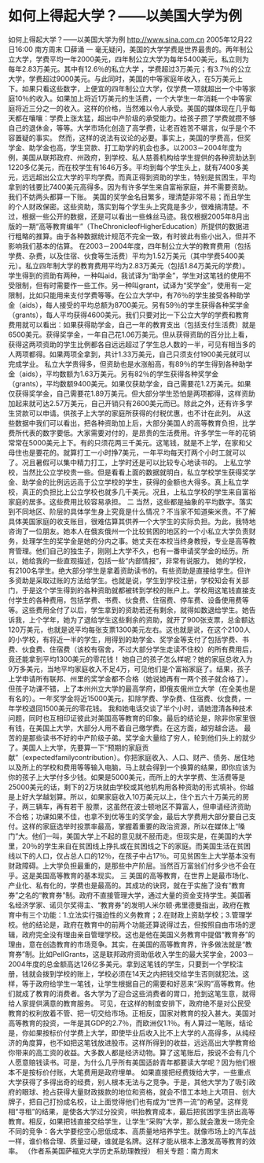 # 如何上得起大学？——以美国大学为例

如何上得起大学？——以美国大学为例
http://www.sina.com.cn 2005年12月22日16:00 南方周末
□薛涌
一
毫无疑问，美国的大学学费是世界最贵的。两年制公立大学，学费平均一年2000美元，四年制公立大学为每年5400美元，私立则为每年2.83万美元。其中有12.6％的私立大学
，学费超过3万美元；有3.7％的公立大学，学费超过9000美元。与此同时，美国的中等家庭年收入，在5万美元上下。如果只看这些数字，上便宜的四年制公立大学，仅学费一项就超出一个中等家庭10％的收入。如果加上将近1万美元的生活费，一个大学生一年消耗一个中等家庭将近三分之一的收入。这样的价格，当然难以令人承受。美国的媒体现在几乎每天都在嚷嚷：学费上涨太猛，超出中产阶级的承受能力。给孩子攒了学费就攒不够自己的退休金，等等。大学市场化创造了高学费，让老百姓苦不堪言，似乎是个不容置疑的事实。
然而，这样的说法有议论的必要。事实上，美国的学费高，但奖学金、助学金也高，学生贷款、打工助学的机会也多。以2003－2004年度为例，美国从联邦政府、州政府，到学校、私人慈善机构给学生提供的各种资助达到1220多亿美元，而在校学生有1646万多。平均到每个学生头上，就有7400多美元，远远超出公立大学的平均学费。而真正得到资助的学生，特别是贫困生，平均拿到的钱要比7400美元高得多。因为有许多学生来自富裕家庭，并不需要资助。
我们不妨两头都算一下账。
美国的奖学金名目繁多，理清楚非常不易；而且学生的个人财政保密。这些资助，落实到每个学生头上究竟是多少，很难搞清楚。不过，根据一些公开的数据，还是可以看出一些蛛丝马迹。我仅根据2005年8月出版的一期“高等教育编年”（TheChronicleofHigherEducation）所提供的数据进行粗略的推算。由于各种数据统计规范不完全一致，有时彼此有些小出入，但并不影响我们基本的估算。
在2003－2004年度，四年制公立大学的教育费用（包括学费、杂费，以及住宿、伙食等生活费）平均为1.52万美元（其中学费5400美元）。私立四年制大学的教育费用平均为2.83万美元（包括1.84万美元的学费）。学生得到的资助有两种，一种叫aid，我试译为“助学金”，学生对这笔钱的使用不受限制，但有时需要作一些工作。另一种叫grant，试译为“奖学金”，使用有一定限制，比如只能用来支付学费等等。在公立大学中，有76％的学生接受各种助学金（aids），每人接受的平均总额为8700美元。另有59％的学生获得各种奖学金（grants），每人平均获得4600美元。我们只要对比一下公立大学的学费和教育费用就可以看出：如果获得助学金，自己一年的教育支出（包括支付生活费）就是6500美元。获得奖学金，一年自己花1.06万美元。但从获得资助的百分比上看，获得这两项资助的学生比例都各自远远超过了学生总人数的一半，可见有相当多的人两项都得。如果两项全拿到，共计1.33万美元，自己只须支付1900美元就可以完成学业。
私立大学贵得多，但资助也是水涨船高，有89％的学生得到各种助学金（aids），平均数额为1.63万美元。另有82％的学生获得各种奖学金（grants），平均数额9400美元。如果仅获助学金，自己需要花1.2万美元。如果仅获得奖学金，自己需要花1.89万美元。但大部分学生恐怕是两项都得，这样资助加起来就可达2.57万美元，自己开销只有2600美元而已。除此之外，还有许多学生贷款可以申请。供孩子上大学的家庭所获得的付税优惠，也不计在此列。
从这些数据中我们可以看出，把各种资助加上后，大部分美国人的高等教育负担，比学费所代表的数字要低。大家需要对付的，是昂贵的生活费用。许多学生一年的花销常常在5000美元上下。有的只须花两三千美元。这笔钱，就是不上学，在家和父母住也是要花的。就算打工一小时挣7美元，一年平均每天打两个小时工就可以了。况且暑假可以集中精力打工，上学时还是可以比较专心地读书的。
上私立学校，当然比公立学校贵一些。但是看看上面的数据就明白，私立学校学生获得奖学金、助学金的比例远远高于公立学校的学生，获得的金额也大得多。真上私立学校，真正的负担比上公立学校也就多几千美元。况且，上私立学校的学生来自富裕家庭的居多。这些费用比较容易承担。
二
当然，这些都是抽象的平均数字。落实到不同地区、阶层的具体学生身上究竟是什么情况？不当家不知道柴米贵。不了解具体美国家庭的收支账目，很难估算其供养一个大学生的实际负担。为此，我特地咨询了一位朋友。她本人在俄亥俄州一个比较贫困的地区的一个小私立大学负责财务，处理学生的奖学金是她的分内之事。她丈夫在本校当终身教授，专业是高等教育管理。他们自己的独生子，刚刚上大学不久，也有一番申请奖学金的经历。所以，她给我的一些直观描述，包括一些“内部情报”，非常有说服力。
她的学校，有2100名学生。绝大部分学生是拿着资助读书的。有些资助是直接给学生。但许多资助是采取过账的方法给学生。也就是说，学生到学校注册，学校知会有关部门，于是这个学生得到的各种资助就都被转到学校的账户上。学校用这笔钱直接支付学生的各种费用，包括学费、书费、伙食费、住宿费、停车费、设备使用费等等。这些费用全付了以后，学生拿到的资助若还有剩余，就得如数退给学生。她告诉我，上个学年，她为了退给学生这些剩余的资助，就开了900张支票，总金额达120万美元，也就是说平均每张支票1300美元左右。这也就是说，在这个2100人的小学校，有将近一半的学生，用得到的助学金、奖学金等支付了包括学费、书费、伙食费、住宿费（该校有宿舍，不过大部分学生走读不住校）的所有费用后，竟还能拿到平均1300美元的零花钱！
她自己的孩子怎么样呢？她的家庭总收入为9万多美元，当地平均家庭收入不足4万，可见他们是个富裕家庭了。结果，孩子上学申请所有联邦、州里的奖学金都不合格（她说她再有一两个孩子就合格了）。但孩子功课不错，上了本州州立大学的最高学府，即俄亥俄州立大学（在全美也是有名的）。一年奖学金将近15000美元，扣除学费、学杂费、住宿费、伙食费，一年学校退回1500美元的零花钱。
我和她电话交谈了半个小时，请她澄清各种技术问题，同时也互相印证彼此对美国高等教育的印象。最后的结论是，除非你家里很有钱，在美国上大学，大部分人用不着自己缴学费。在这方面，越穷越合适。
最苦的是那些读书不好的中产阶级子弟。奖学金大量给了穷人，轮到他们头上的就少了。美国人上大学，先要算一下“预期的家庭贡献”（expectedfamilycontribution）。你把家庭收入、人口、财产、债务、居住地以及所上的学校和费用等等输入电脑，马上就会得到一个换算的结果，即你应该为你的孩子上大学付多少钱。如果是5000美元，而所上的大学学费、生活费等是25000美元的话，剩下的2万块就由学校或其他机构用各种资助的形式填补。你越是上好大学越划算。所以，如果家庭收入10万美元以上，住个五六十万美元的房子，两三辆车，再有若干
股票，这虽然在波士顿地区不算富人，但申请经济资助不合格；功课如果不佳，也拿不到优等生的奖学金，最后大学费用大部分要自己支付。这样的家庭选举时投票率最高，掌握着重要的政治资源，所以在媒体上“嗓门”大。他们一叫，美国大学上不起的意见就不胫而走。但现实是，在美国的大学里，20％的学生来自在贫困线上挣扎或在贫困线之下的家庭。而美国生活在贫困线以下的人口，仅占总人口的12％，在孩子中占17％。可见贫困生上大学基本没有财政障碍。上大学负担最重的，是那些中产阶层。当然百万富翁们付多少也不会在乎。这是美国高等教育的基本现实。
三
美国的高等教育，在世界上是最市场化、产业化、私有化的，学费也是最高的。其成功的诀窍，就在于实施了没有“教育券”之名的“教育券”制。政府不直接管理大学，通过大量的资金支持学生。美国著名经济学家、诺贝尔奖得主、“教育券”的发明人米尔顿·弗里德曼指出，政府在教育中有三个功能：1.立法实行强迫性的义务教育；2.在财政上资助学校；3.管理学校。他的结论是，政府在教育中的前两个功能还算说得过去，但按照自由市场的逻辑，政府完全没有理由亲自管理学校。这也是他在美国义务教育中提倡“教育券”的理由，意在创造教育的市场竞争。其实，在美国的高等教育界，许多做法就是“教育券”制。比如PellGrants，这是联邦政府资助低收入学生的最大奖学金，2003－2004年度的总金额高达126亿多美元。拿到这笔钱的学生，只要到一个学校注册，钱就会拨到学校的账上，学校必须在14天之内把钱交给学生否则就犯法。这样，等于政府给学生一笔钱，让学生根据自己的需要和好恶来“采购”高等教育。他们就成了教育的消费者。各大学为了迎合这些消费者的胃口，抢到这笔生意，就得给人家提供满意的教育服务。
可见，在这样的制度安排下，政府绝不是对公民受教育的权利放着不管、把一切交给市场。正相反，国家对教育的投入甚大。美国对高等教育的投资，一年是其GDP的2.7％，而欧洲仅1.1％。有人算过一笔账，结论是，你如果按标价付学费上大学，即使毕业后收入比不上大学的人高得多，从纯经济的角度算，也不如把这笔钱放进股市。这样所得到的收益，远远高出大学教育给你带来的高工资的收益。大多数人都是经济动物。算了这笔账后，按说不会有几个人愿意赔钱读书。可是，为什么几乎所有美国适龄青年都要读大学呢？因为他们根本不是按标价付账，大笔费用是政府埋单。
如果直接把经费拨给大学，一些重点大学获得了多得出奇的经费，别人根本无法与之竞争。于是，其他大学为了吸引政府的眼球、抢占获得大量财政拨款的地位和资格，就会不惜工本地上大项目、创大牌子，把自己打扮成名校，让上面觉得他们也有成为“世界一流”的希望。这样竞相“寻租”的结果，是使各大学过分投资，哄抬教育成本，最后把贫困学生挤出高等教育。相反，如果把钱直接交给学生，让学生“采购”大学，那么就会激发一场完全不同的竞争：各大学要挖空心思低成本、高质量地培养学生。就像市场上的汽车战一样，谁价格合理、质量过硬，谁就是名牌。这样才能从根本上激发高等教育的效率。
（作者系美国萨福克大学历史系助理教授）
相关专题：南方周末 

